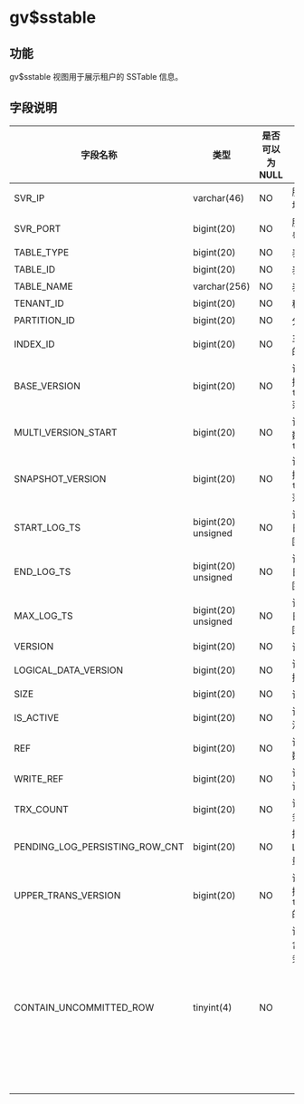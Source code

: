 gv$sstable 
===============================



功能 
-----------------------

gv$sstable 视图用于展示租户的 SSTable 信息。

字段说明 
-------------------------



|              字段名称              |         类型          | 是否可以为 NULL |                                                                               描述                                                                               |
|--------------------------------|---------------------|------------|----------------------------------------------------------------------------------------------------------------------------------------------------------------|
| SVR_IP                         | varchar(46)         | NO         | 服务器的 IP 地址                                                                                                                                                     |
| SVR_PORT                       | bigint(20)          | NO         | 服务器的端口号                                                                                                                                                        |
| TABLE_TYPE                     | bigint(20)          | NO         | 表的类型                                                                                                                                                           |
| TABLE_ID                       | bigint(20)          | NO         | 表 ID                                                                                                                                                           |
| TABLE_NAME                     | varchar(256)        | NO         | 表名                                                                                                                                                             |
| TENANT_ID                      | bigint(20)          | NO         | 租户 ID                                                                                                                                                          |
| PARTITION_ID                   | bigint(20)          | NO         | 分区 ID                                                                                                                                                          |
| INDEX_ID                       | bigint(20)          | NO         | 主表或索引表的 ID                                                                                                                                                     |
| BASE_VERSION                   | bigint(20)          | NO         | 该表中存储数据的 `trans_version` 范围的最小值                                                                                                                                |
| MULTI_VERSION_START            | bigint(20)          | NO         | 该表中多版本数据的起始 `trans_version`                                                                                                                                    |
| SNAPSHOT_VERSION               | bigint(20)          | NO         | 该表中存储数据的 `trans_version` 范围的最大值                                                                                                                                |
| START_LOG_TS                   | bigint(20) unsigned | NO         | 该表中数据的日志时间戳范围的左边界                                                                                                                                              |
| END_LOG_TS                     | bigint(20) unsigned | NO         | 该表中数据的日志时间戳范围的右边界                                                                                                                                              |
| MAX_LOG_TS                     | bigint(20) unsigned | NO         | 该表中数据的日志时间戳范围的最大值                                                                                                                                              |
| VERSION                        | bigint(20)          | NO         | 该表的版本                                                                                                                                                          |
| LOGICAL_DATA_VERSION           | bigint(20)          | NO         | 该表的逻辑数据版本                                                                                                                                                      |
| SIZE                           | bigint(20)          | NO         | 该表的大小                                                                                                                                                          |
| IS_ACTIVE                      | bigint(20)          | NO         | 该表是否处于活跃状态                                                                                                                                                     |
| REF                            | bigint(20)          | NO         | 该表引用的计数                                                                                                                                                        |
| WRITE_REF                      | bigint(20)          | NO         | 该表写引用的计数                                                                                                                                                       |
| TRX_COUNT                      | bigint(20)          | NO         | 该表上活跃事务的数量                                                                                                                                                     |
| PENDING_LOG_PERSISTING_ROW_CNT | bigint(20)          | NO         | 持久化 Redo Log 的回收数量                                                                                                                                             |
| UPPER_TRANS_VERSION            | bigint(20)          | NO         | 该表中存储数据的 `trans_version` 的上限                                                                                                                                   |
| CONTAIN_UNCOMMITTED_ROW        | tinyint(4)          | NO         | 该表中是否包含未提交的事务行： <ul><li>0：表示该表中不包含未提交的事务行</li><li>1：表示该表中包含未提交的事务行</li></ul>   |


